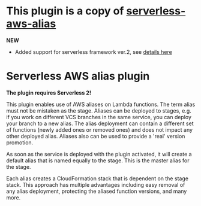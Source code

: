 # This plugin is a copy of [serverless-aws-alias](https://www.npmjs.com/package/serverless-aws-alias) 

**NEW**

* Added support for serverless framework ver.2, see [details here](https://github.com/serverless-heaven/serverless-aws-alias/pull/186)

# Serverless AWS alias plugin

**The plugin requires Serverless 2!**

This plugin enables use of AWS aliases on Lambda functions. The term alias must not
be mistaken as the stage. Aliases can be deployed to stages, e.g. if you work on
different VCS branches in the same service, you can deploy your branch to a
new alias. The alias deployment can contain a different set of functions (newly
added ones or removed ones) and does not impact any other deployed alias.
Aliases also can be used to provide a 'real' version promotion.

As soon as the service is deployed with the plugin activated, it will create
a default alias that is named equally to the stage. This is the master alias
for the stage.

Each alias creates a CloudFormation stack that is dependent on the stage stack.
This approach has multiple advantages including easy removal of any alias deployment,
protecting the aliased function versions, and many more.
